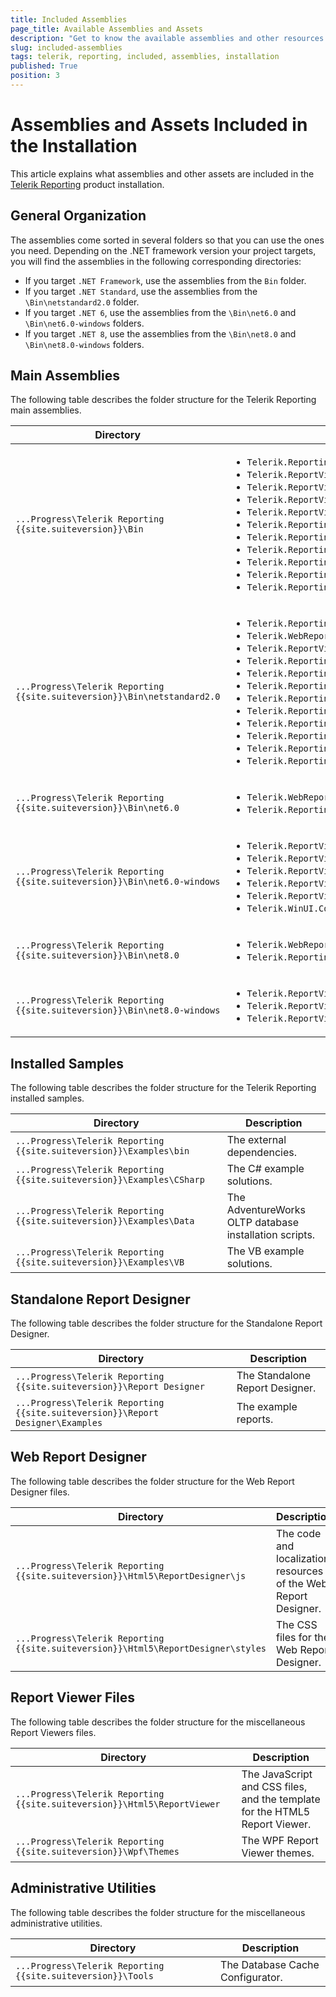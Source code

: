 ```yaml
---
title: Included Assemblies
page_title: Available Assemblies and Assets
description: "Get to know the available assemblies and other resources you can use when working with Telerik Reporting. Learn where you may find them by default, and what you may use them for."
slug: included-assemblies
tags: telerik, reporting, included, assemblies, installation
published: True
position: 3
---
```


# Assemblies and Assets Included in the Installation

This article explains what assemblies and other assets are included in the [Telerik Reporting](https://www.telerik.com/products/reporting.aspx) product installation.

## General Organization

The assemblies come sorted in several folders so that you can use the ones you need. Depending on the .NET framework version your project targets, you will find the assemblies in the following corresponding directories:

* If you target `.NET Framework`, use the assemblies from the `Bin` folder.
* If you target `.NET Standard`, use the assemblies from the `\Bin\netstandard2.0` folder.
* If you target `.NET 6`, use the assemblies from the `\Bin\net6.0` and `\Bin\net6.0-windows` folders.
* If you target `.NET 8`, use the assemblies from the `\Bin\net8.0` and `\Bin\net8.0-windows` folders.

## Main Assemblies

The following table describes the folder structure for the Telerik Reporting main assemblies.

| Directory | Description |
| ------ | ------ |
|`...Progress\Telerik Reporting {{site.suiteversion}}\Bin`|<ul><li>`Telerik.Reporting.dll`</li><li>`Telerik.ReportViewer.Mvc.dll`</li><li>`Telerik.ReportViewer.WebForms.dll`</li><li>`Telerik.ReportViewer.WinForms.dll`</li><li>`Telerik.ReportViewer.Wpf.dll`</li><li>`Telerik.Reporting.Adomd.dll`</li><li>`Telerik.Reporting.Services.ServiceStack.dll`</li><li>`Telerik.Reporting.Services.WebApi.dll`</li><li>`Telerik.Reporting.XpsRendering.dll`</li><li>`Telerik.Reporting.OpenXmlRendering.dll`</li><li>`Telerik.Reporting.Cache.Database.dll`</li></ul>|
|`...Progress\Telerik Reporting {{site.suiteversion}}\Bin\netstandard2.0`|<ul><li>`Telerik.Reporting.dll`</li><li>`Telerik.WebReportDesigner.Services.dll`</li><li>`Telerik.ReportViewer.Blazor.dll`</li><li>`Telerik.Reporting.WebServiceDataSource.dll`</li><li>`Telerik.Reporting.Services.HttpClient.dll`</li><li>`Telerik.Reporting.Services.AspNetCore.dll`</li><li>`Telerik.Reporting.OpenXmlRendering.2.7.2.dll`</li><li>`Telerik.Reporting.OpenXmlRendering.3.0.1.dll`</li><li>`Telerik.Reporting.JsonSerialization.dll`</li><li>`Telerik.Reporting.Data.Schema.dll`</li><li>`Telerik.Reporting.Cache.StackExchangeRedis.dll`</li><li>`Telerik.Reporting.Cache.StackExchangeRedis.2.dll`</li></ul>|
|`...Progress\Telerik Reporting {{site.suiteversion}}\Bin\net6.0`|<ul><li>`Telerik.WebReportDesigner.Services.dll`</li><li>`Telerik.Reporting.Services.AspNetCore.dll`</li></ul>|
|`...Progress\Telerik Reporting {{site.suiteversion}}\Bin\net6.0-windows`|<ul><li>`Telerik.ReportViewer.WinForms.dll`</li><li>`Telerik.ReportViewer.Wpf.dll`</li><li>`Telerik.ReportViewer.Wpf.Themes.dll`</li><li>`Telerik.ReportViewer.WinUI.dll`</li><li>`Telerik.ReportViewer.WinUI.Themes.dll`</li><li>`Telerik.WinUI.Controls\`</li></ul>|
|`...Progress\Telerik Reporting {{site.suiteversion}}\Bin\net8.0`|<ul><li>`Telerik.WebReportDesigner.Services.dll`</li><li>`Telerik.Reporting.Services.AspNetCore.dll`</li></ul>|
|`...Progress\Telerik Reporting {{site.suiteversion}}\Bin\net8.0-windows`|<ul><li>`Telerik.ReportViewer.WinForms.dll`</li><li>`Telerik.ReportViewer.Wpf.dll`</li><li>`Telerik.ReportViewer.Wpf.Themes.dll`</li></ul>|

## Installed Samples

The following table describes the folder structure for the Telerik Reporting installed samples.

| Directory | Description |
| ------ | ------ |
|`...Progress\Telerik Reporting {{site.suiteversion}}\Examples\bin`|The external dependencies.|
|`...Progress\Telerik Reporting {{site.suiteversion}}\Examples\CSharp`|The C# example solutions.|
|`...Progress\Telerik Reporting {{site.suiteversion}}\Examples\Data`|The AdventureWorks OLTP database installation scripts.|
|`...Progress\Telerik Reporting {{site.suiteversion}}\Examples\VB`|The VB example solutions.|

## Standalone Report Designer

The following table describes the folder structure for the Standalone Report Designer.

| Directory | Description |
| ------ | ------ |
|`...Progress\Telerik Reporting {{site.suiteversion}}\Report Designer`|The Standalone Report Designer.|
|`...Progress\Telerik Reporting {{site.suiteversion}}\Report Designer\Examples`|The example reports.|

## Web Report Designer

The following table describes the folder structure for the Web Report Designer files.

| Directory | Description |
| ------ | ------ |
|`...Progress\Telerik Reporting {{site.suiteversion}}\Html5\ReportDesigner\js`|The code and localization resources of the Web Report Designer.|
|`...Progress\Telerik Reporting {{site.suiteversion}}\Html5\ReportDesigner\styles`|The CSS files for the Web Report Designer.|

## Report Viewer Files

The following table describes the folder structure for the miscellaneous Report Viewers files.

| Directory | Description |
| ------ | ------ |
|`...Progress\Telerik Reporting {{site.suiteversion}}\Html5\ReportViewer`|The JavaScript and CSS files, and the template for the HTML5 Report Viewer.|
|`...Progress\Telerik Reporting {{site.suiteversion}}\Wpf\Themes`|The WPF Report Viewer themes.|

## Administrative Utilities

The following table describes the folder structure for the miscellaneous administrative utilities.

| Directory | Description |
| ------ | ------ |
|`...Progress\Telerik Reporting {{site.suiteversion}}\Tools`|The Database Cache Configurator.|
